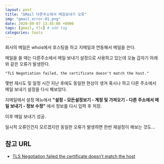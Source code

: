 ```yaml
---
layout: post
title: "GMail 다른주소에서 메일보내기 오류"
img: "gmail_error-01.png"
date: 2020-09-07 13:45:00 +0900
tags: [gmail, tls] # add tag
categories: tools
---
```


회사의 메일은 whois에서 호스팅을 하고 지메일과 연동해서 메일을 쓴다. 

메일을 쓸 때는 다른주소에서 메일 보내기 설정으로 사용하고 있는데 오늘 갑자기 아래와 같은 오류가 발생한다. 

```
"TLS Negotiation failed, the certificate doesn't match the host."
``` 

몇번 재시도 및 일정 시간 지난 후에도 동일한 현상이 생겨 혹시나 하고 다른 주소에서 메일 보내기 설정을 다시 해보았다. 

지메일에서 설정 메뉴에서 **"설정 - 모든설정보기 - 계정 및 가져오기 - 다른 주소에서 메일 보내기 - 정보 수정"** 에서 정보를 다시 입력 후 저장. 

이후 메일 보내기 성공. 

일시적 오류인건지 모르겠지만 동일한 오류가 발생하면 한번 재설정이 해보는 것도... 


## 참고 URL 

- [TLS Negotiation failed the certificate doesn’t match the host](https://bobcares.com/blog/tls-negotiation-failed-the-certificate-doesnt-match-the-host/)